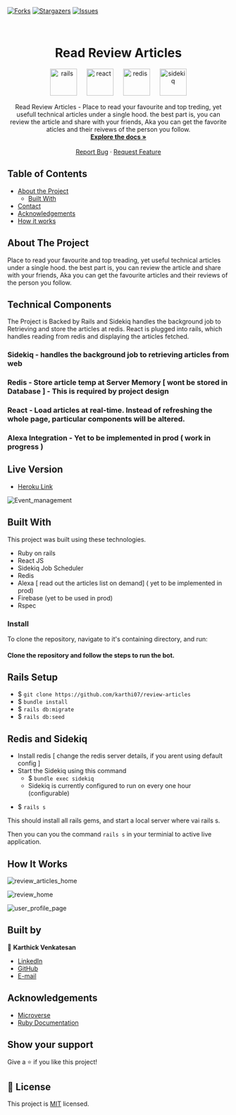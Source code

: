 <!-- [![Contributors][contributors-shield]][contributors-url] -->

[![Forks][forks-shield]][forks-url]
[![Stargazers][stars-shield]][stars-url]
[![Issues][issues-shield]][issues-url]

<!-- PROJECT LOGO -->
<br />
<p align="center">
  <!-- <a href="https://github.com/jaspreet-singh-sahota/Slack-bot">
    <img src="https://course_report_production.s3.amazonaws.com/rich/rich_files/rich_files/5726/s300/icon-white-on-murple-copy.png" alt="Logo" width="80" height="80">
  </a> -->

  <h1 align="center"> Read Review Articles</h1>
  <p align="center">
  <img width="61" alt="rails" src="https://user-images.githubusercontent.com/5237154/85113533-0da2b800-b235-11ea-95ac-31b896096efe.png"> &emsp;
  <img width="61" alt="react" src="https://user-images.githubusercontent.com/5237154/85112643-8f91e180-b233-11ea-95b3-3c60f976d1bf.png"> &emsp;
  <img width="61" alt="redis" src="https://user-images.githubusercontent.com/5237154/85112638-8c96f100-b233-11ea-9c59-9746efb2f48f.png"> &emsp;
  <img width="61" alt="sidekiq" src="https://user-images.githubusercontent.com/5237154/85112642-8ef94b00-b233-11ea-8942-a5c8327974fd.png">

  </p>

  <p align="center">
    Read Review Articles - Place to read your favourite and top treding, yet usefull technical articles under a single hood. the best part is, you can review the article and share with your friends, Aka you can get the favorite aticles and their reivews of the person you follow.
    <br />
    <a href="git@github.com:karthi07/review-articles.git"><strong>Explore the docs »</strong></a>
    <br />
    <br />
    <a href="https://github.com/karthi07/review-articles/issues">Report Bug</a>
    ·
    <a href="https://github.com/karthi07/review-articles/issues">Request Feature</a>
  </p>
</p>

<!-- TABLE OF CONTENTS -->

## Table of Contents

- [About the Project](#about-the-project)
  - [Built With](#built-with)
- [Contact](#Authors)
- [Acknowledgements](#acknowledgements)
- [How it works](#How-it-works)

<!-- ABOUT THE PROJECT -->

## About The Project

Place to read your favourite and top treading, yet useful technical articles under a single hood. the best part is, you can review the article and share with your friends, Aka you can get the favourite articles and their reviews of the person you follow.
<br />

## Technical Components

The Project is Backed by Rails and Sidekiq handles the background job to Retrieving and store the articles at redis. React is plugged into rails, which handles reading from redis and displaying the articles fetched.

### Sidekiq - handles the background job to retrieving articles from web

### Redis - Store article temp at Server Memory [ wont be stored in Database ] - This is required by project design

### React - Load articles at real-time. Instead of refreshing the whole page, particular components will be altered.

### Alexa Integration - Yet to be implemented in prod ( work in progress )

## Live Version

- [Heroku Link](https://read-review-articles.herokuapp.com/)

![Event_management](https://user-images.githubusercontent.com/5237154/85111136-8b64c480-b231-11ea-929c-34d0ae9e04b8.png)

<!-- BUILD WITH -->

## Built With

This project was built using these technologies.

- Ruby on rails
- React JS
- Sidekiq Job Scheduler
- Redis
- Alexa [ read out the articles list on demand] ( yet to be implemented in prod)
- Firebase (yet to be used in prod)
- Rspec

### Install

To clone the repository, navigate to it's containing directory, and run:

#### Clone the repository and follow the steps to run the bot.

## Rails Setup

- \$ `git clone https://github.com/karthi07/review-articles`
- \$ `bundle install`
- \$ `rails db:migrate`
- \$ `rails db:seed`

## Redis and Sidekiq

- Install redis [ change the redis server details, if you arent using default config ]
- Start the Sidekiq using this command
  - \$ `bundle exec sidekiq`
  - Sidekiq is currently configured to run on every one hour (configurable)

* \$ `rails s`

This should install all rails gems, and start a local server where vai rails s.

Then you can you the command `rails s` in your terminial to active live application.

<!-- HOW IT WORKS -->

## How It Works

![review_articles_home](https://user-images.githubusercontent.com/5237154/85111136-8b64c480-b231-11ea-929c-34d0ae9e04b8.png)

![review_home](https://user-images.githubusercontent.com/5237154/85111402-e991a780-b231-11ea-9ef0-bcf16b92f664.png)

![user_profile_page](https://user-images.githubusercontent.com/5237154/85111591-2cec1600-b232-11ea-9f56-f108ebab7e77.png)

## Built by

👤 **Karthick Venkatesan**

- [LinkedIn](https://www.linkedin.com/in/karthickvenkadesan/)
- [GitHub](https://github.com/karthi07)
- [E-mail](itkarthi02@gmail.com)

<!-- ACKNOWLEDGEMENTS -->

## Acknowledgements

- [Microverse](https://www.microverse.org/)
- [Ruby Documentation](https://www.ruby-lang.org/en/documentation/)

## Show your support

Give a ⭐️ if you like this project!

<!-- MARKDOWN LINKS & IMAGES -->
<!-- https://www.markdownguide.org/basic-syntax/#reference-style-links -->

[contributors-shield]: https://img.shields.io/github.com/karthi07/review-articles/issues.svg?style=flat-square
[contributors-url]: https://github.com/karthi07/review-articles/issues/
[forks-shield]: https://img.shields.io/github/forks/karthi07/review-articles.svg?style=flat-square
[forks-url]: https://github.com/karthi07/review-articles/issues/network/members
[stars-shield]: https://img.shields.io/github/stars/karthi07/review-articles.svg?style=flat-square
[stars-url]: https://github.com/karthi07/review-articles/issues/stargazers
[issues-shield]: https://img.shields.io/github/issues/karthi07/review-articles.svg?style=flat-square
[issues-url]: https://github.com/karthi07/review-articles/issues

## 📝 License

This project is [MIT](https://opensource.org/licenses/MIT) licensed.
